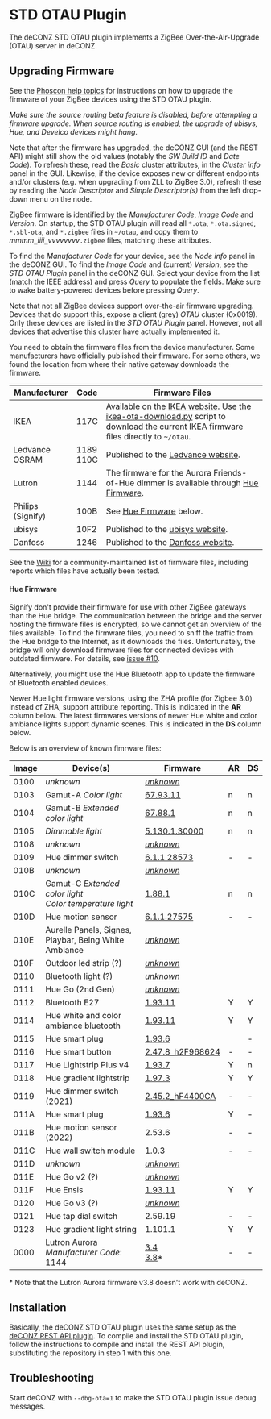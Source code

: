 # STD OTAU Plugin
The deCONZ STD OTAU plugin implements a ZigBee Over-the-Air-Upgrade (OTAU) server in deCONZ.

## Upgrading Firmware
See the [Phoscon help topics](https://phoscon.de/en/support#ota-update-osram-devices) for instructions on how to upgrade the firmware of your ZigBee devices using the STD OTAU plugin.

_Make sure the source routing beta feature is disabled, before attempting a firmware upgrade.
When source routing is enabled, the upgrade of ubisys, Hue, and Develco devices might hang._

Note that after the firmware has upgraded, the deCONZ GUI (and the REST API) might still show the old values (notably the _SW Build ID_ and _Date Code_).
To refresh these, read the _Basic_ cluster attributes, in the _Cluster info_ panel in the GUI.
Likewise, if the device exposes new or different endpoints and/or clusters (e.g. when upgrading from ZLL to ZigBee 3.0), refresh these by reading the _Node Descriptor_ and _Simple Descriptor(s)_ from the left drop-down menu on the node.

ZigBee firmware is identified by the _Manufacturer Code_, _Image Code_ and _Version_.
On startup, the STD OTAU plugin will read all `*.ota`, `*.ota.signed`, `*.sbl-ota`, and `*.zigbee` files in `~/otau`, and copy them to _mmmm_`_`_iiii_`_`_vvvvvvvv_`.zigbee` files, matching these attributes.

To find the _Manufacturer Code_ for your device, see the _Node info_ panel in the deCONZ GUI.  To find the _Image Code_ and (current) _Version_, see the _STD OTAU Plugin_ panel in the deCONZ GUI.
Select your device from the list (match the IEEE address) and press _Query_ to populate the fields.
Make sure to wake battery-powered devices before pressing _Query_.

Note that not all ZigBee devices support over-the-air firmware upgrading.
Devices that do support this, expose a client (grey) _OTAU_ cluster (0x0019).
Only these devices are listed in the _STD OTAU Plugin_ panel.
However, not all devices that advertise this cluster have actually implemented it.

You need to obtain the firmware files from the device manufacturer.
Some manufacturers have officially published their firmware.
For some others, we found the location from where their native gateway downloads the firmware.

Manufacturer | Code | Firmware Files
-- | -- | --
IKEA | 117C | Available on the [IKEA website](http://fw.ota.homesmart.ikea.net/feed/version_info.json).  Use the [ikea-ota-download.py](https://github.com/dresden-elektronik/deconz-rest-plugin/blob/master/ikea-ota-download.py) script to download the current IKEA firmware files directly to `~/otau`.
Ledvance<br>OSRAM | 1189<br>110C | Published to the [Ledvance website](https://update.ledvance.com/firmware-overview?submit=all).
Lutron | 1144 | The firmware for the Aurora Friends-of-Hue dimmer is available through [Hue Firmware](#hue-firmware).
Philips (Signify) | 100B | See [Hue Firmware](#hue-firmware) below.
ubisys | 10F2 | Published to the [ubisys website](http://www.ubisys.de/en/support/firmware/).
Danfoss | 1246 | Published to the [Danfoss website](https://www.danfoss.com/en/products/dhs/smart-heating/smart-heating/danfoss-ally/danfoss-ally-support/).

See the [Wiki](https://github.com/dresden-elektronik/deconz-rest-plugin/wiki/OTA-Image-Types---Firmware-versions) for a community-maintained list of firmware files, including reports which files have actually been tested.

#### Hue Firmware

Signify don't provide their firmware for use with other ZigBee gateways than the Hue bridge.
The communication between the bridge and the server hosting the firmware files is encrypted, so we cannot get an overview of the files available.
To find the firmware files, you need to sniff the traffic from the Hue bridge to the Internet, as it downloads the files.
Unfortunately, the bridge will only download firmware files for connected devices with outdated firmware.
For details, see [issue #10](https://github.com/dresden-elektronik/deconz-ota-plugin/issues/10).

Alternatively, you might use the Hue Bluetooth app to update the firmware of Bluetooth enabled devices.

Newer Hue light firmware versions, using the ZHA profile (for Zigbee 3.0) instead of ZHA, support attribute reporting.
This is indicated in the **AR** column below.
The latest firmwares versions of newer Hue white and color ambiance lights support dynamic scenes.
This is indicated in the **DS** column below.

Below is an overview of known fimrware files:

Image | Device(s) | Firmware | AR | DS
-- | -- | -- | -- | --
0100 | _unknown_ | [_unknown_](http://fds.dc1.philips.com/firmware/ZGB_100B_0100/1124097291/ConnectedLamp-TI-Target_0012.sbl-ota)
0103 | Gamut-A _Color light_ | [67.93.11](http://fds.dc1.philips.com/firmware/ZGB_100B_0103/1124097291/LivingColors-Hue-Target_0012.sbl-ota) | n | n
0104 | Gamut-B _Extended color light_ | [67.88.1](http://fds.dc1.philips.com:80/firmware/ZGB_100B_0104/1124096001/Atmel_0104_ConnectedLamp-Target_0012_88.1.sbl-ota) | n | n
0105 | _Dimmable light_ | [5.130.1.30000](http://fds.dc1.philips.com/firmware/ZGB_100B_0105/1107326256/WhiteLamp-Atmel-Target_0105_5.130.1.30000_0012.sbl-ota) | n | n
0108 | _unknown_ | [_unknown_](http://fds.dc1.philips.com/firmware/ZGB_100B_0108/1124097287/100B_0108_LivingColors-Target_0012_93.7.sbl-ota)
0109 | Hue dimmer switch | [6.1.1.28573](http://fds.dc1.philips.com/firmware/ZGB_100B_0109/1107324829/Switch-ATmega_6.1.1.28573_0012.sbl-ota) | - | -
010B | _unknown_ | [_unknown_](http://fds.dc1.philips.com/firmware/ZGB_100B_010B/1124096001/LSP_010B_ModuLum-ATmega_0012_88.1.sbl-ota)
010C | Gamut-C _Extended color light_<br>_Color temperature light_ | [1.88.1](http://fds.dc1.philips.com/firmware/ZGB_100B_010C/16785664/100B-010C-01002100-ConfLight-Lamps_0012.zigbee) | n | n
010D | Hue motion sensor | [6.1.1.27575](http://fds.dc1.philips.com/firmware/ZGB_100B_010D/1107323831/Sensor-ATmega_6.1.1.27575_0012.sbl-ota) | - | -
010E | Aurelle Panels, Signes, Playbar, Being White Ambiance | [_unknown_](http://fds.dc1.philips.com/firmware/ZGB_100B_010E/16785152/100B-010E-01001F00-ConfLight-ModuLum_0012.zigbee)
010F | Outdoor led strip (?) | [_unknown_](http://fds.dc1.philips.com/firmware/ZGB_100B_010F/16781312/100B-010F-01001000-ConfLight-LedStrips_0012.zigbee)
0110 | Bluetooth light (?) | [_unknown_](http://fds.dc1.philips.com/firmware/ZGB_100B_0110/16785410/100B-0110-01002002-ConfLight-Lamps-EFR32MG13.zigbee)
0111 | Hue Go (2nd Gen) | [_unknown_](http://fds.dc1.philips.com/firmware/ZGB_100B_0111/16784640/100B-0111-01001D00-ConfLight-ModuLum-EFR32MG13.zigbee) 
0112 | Bluetooth E27 | [1.93.11](http://fds.dc1.philips.com/firmware/ZGB_100B_0112/16786178/100B-0112-01002302-ConfLightBLE-Lamps-EFR32MG13.zigbee) | Y | Y
0114 | Hue white and color ambiance bluetooth | [1.93.11](http://fds.dc1.philips.com:80/firmware/ZGB_100B_0114/16784402/100B-0114-01001C12-ConfLightBLE-Lamps-EFR32MG21.zigbee)| Y | Y
0115 | Hue smart plug | [1.93.6](http://fds.dc1.philips.com/firmware/ZGB_100B_0115/16781056/100B-0115-01000F00-SmartPlug-EFR32MG13.zigbee) | | -
0116 | Hue smart button | [2.47.8_h2F968624](http://fds.dc1.philips.com/firmware/ZGB_100B_0116/33566472/100B-0116-02002F08-Switch-EFR32MG13.zigbee) | - | -
0117 | Hue Lightstrip Plus v4 | [1.93.7](http://fds.dc1.philips.com/firmware/ZGB_100B_0117/16784640/100B-0117-01001D00-ConfLightBLE-ModuLum-EFR32MG21.zigbee) | Y | n
0118 | Hue gradient lightstrip | [1.97.3](http://fds.dc1.philips.com/firmware/ZGB_100B_0118/16781828/100B-0118-01001204-PixelLum-EFR32MG21.zigbee) | Y | Y
0119 | Hue dimmer switch (2021) | [2.45.2_hF4400CA](http://fds.dc1.philips.com/firmware/ZGB_100B_0119/33565954/100B-0119-02002D02-Switch-EFR32MG22.zigbee) | - | -
011A | Hue smart plug | [1.93.6](http://fds.dc1.philips.com/firmware/ZGB_100B_011A/16779776/100B-011A-01000A00-SmartPlug-EFR32MG21.zigbee) | Y | -
011B | Hue motion sensor (2022) | 2.53.6 | - | -
011C | Hue wall switch module | 1.0.3 | - | -
011D | _unknown_ | [_unknown_](http://fds.dc1.philips.com/firmware/ZGB_100B_011D/16785154/100B-011D-01001F02-ConfLight-ModuLumV2-EFR32MG13.zigbee)
011E | Hue Go v2 (?) | [_unknown_](http://fds.dc1.philips.com/firmware/ZGB_100B_011E/16785152/100B-011E-01001F00-ConfLight-PortableV2-EFR32MG13.zigbee)
011F | Hue Ensis | [1.93.11](http://fds.dc1.philips.com/firmware/ZGB_100B_011F/16784902/100B-011F-01001E06-ConfLightBLE-ModuLumV3-EFR32MG21.zigbee) | Y | Y
0120 | Hue Go v3 (?) | [_unknown_](http://fds.dc1.philips.com/firmware/ZGB_100B_0120/16784896/100B-0120-01001E00-ConfLightBLE-PortableV3-EFR32MG21.zigbee)
0121 | Hue tap dial switch | 2.59.19 | - | -
0123 | Hue gradient light string | 1.101.1 | Y | Y
0000 | Lutron Aurora<br>_Manufacturer Code_: 1144 | [3.4](http://fds.dc1.philips.com/firmware/ZGB_1144_0000/3040/Superman_v3_04_Release_3040.ota)<br>[3.8](http://fds.dc1.philips.com/firmware/ZGB_1144_0000/3080/Superman_v3_08_ProdKey_3080.ota)* | - | -

\* Note that the Lutron Aurora firmware v3.8 doesn't work with deCONZ.

## Installation

Basically, the deCONZ STD OTAU plugin uses the same setup as the [deCONZ REST API plugin](https://github.com/dresden-elektronik/deconz-rest-plugin).
To compile and install the STD OTAU plugin, follow the instructions to compile and install the REST API plugin, substituting the repository in step 1 with this one.

## Troubleshooting
Start deCONZ with `--dbg-ota=1` to make the STD OTAU plugin issue debug messages.
